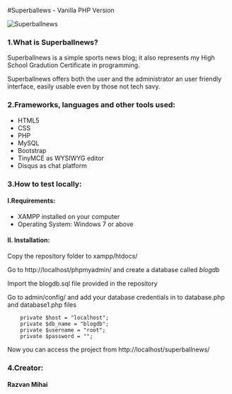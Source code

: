 #Superballews - Vanilla PHP Version

![Superballnews](https://i.imgur.com/U5fkDmX.png)


<h3>1.What is Superballnews?</h3>


<p>Superballnews is a simple sports news blog; it also represents my High School Gradution Certificate in programming.</p>
<p>Superballnews offers both the user and the administrator an user friendly interface, easily usable even by those not tech savy.</p>


<h3>2.Frameworks, languages and other tools used:</h3>

<ul>
<li>HTML5</li>
<li>CSS</li>
<li>PHP</li>
<li>MySQL</li>
<li>Bootstrap</li>
<li>TinyMCE as WYSIWYG editor</li>
<li>Disqus as chat platform</li>
</ul>

<h3>3.How to test locally:</h3>

<h4>I.Requirements:</h4>
<ul>
<li>XAMPP installed on your computer</li>
<li>Operating System: Windows 7 or above</li>
</ul>

<h4>II. Installation:</h4>


<p>Copy the repository folder to xampp/htdocs/</p>

<p>Go to http://localhost/phpmyadmin/ and create a database called <i>blogdb</i></p>

<p>Import the blogdb.sql file provided in the repository</p>

<p>Go to admin/config/ and add your database credentials in to database.php and database1.php files</p>

```shell
    private $host = "localhost";
    private $db_name = "blogdb";
    private $username = "root";
    private $password = "";
```

<p>Now you can access the project from http://localhost/superballnews/</p>


<h3>4.Creator:</h3>
<h4>Razvan Mihai</h4>